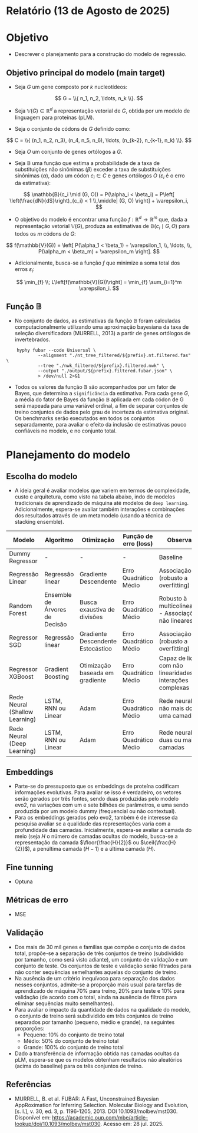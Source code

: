 # Relatório (13 de Agosto de 2025)

# Objetivo
- Descrever o planejamento para a construção do modelo de regressão.

## Objetivo principal do modelo (main target)
- Seja $G$ um gene composto por $k$ nucleotídeos:

$$
G = \\{ n_1, n_2, \ldots, n_k \\}.
$$

- Seja $\mathbb{V}(G) \in \mathbb{R}^d$ a representação vetorial de $G$, obtida por um modelo de linguagem para proteínas (pLM).

- Seja o conjunto de códons de $G$ definido como:

$$
C = \\{ (n_1, n_2, n_3), (n_4, n_5, n_6), \ldots, (n_{k-2}, n_{k-1}, n_k) \\}.
$$

- Seja $O$ um conjunto de genes ortólogos a $G$.

- Seja $\mathbb{B}$ uma função que estima a probabilidade de a taxa de substituições não sinônimas ($\beta$) exceder a taxa de substituições sinônimas ($\alpha$), dado um códon $c_i \in C$ e genes ortólogos $O$ ($\varepsilon_i$ é o erro da estimativa):

$$
\mathbb{B}(c_i \mid (G, O)) = P(\alpha_i < \beta_i) = P\left[ \left(\frac{dN}{dS}\right)_{c_i} < 1 \\,\middle| (G, O) \right] + \varepsilon_i,
$$

- O objetivo do modelo é encontrar uma função $f: \mathbb{R}^d \to \mathbb{R}^m$ que, dada a representação vetorial $\mathbb{V}(G)$, produza as estimativas de $\mathbb{B}(c_i \mid G, O)$ para todos os $m$ códons de $G$:

$$
f(\mathbb{V}(G)) = \left[ P(\alpha_1 < \beta_1) + \varepsilon_1, \\, \ldots, \\, P(\alpha_m < \beta_m) + \varepsilon_m \right].
$$

- Adicionalmente, busca-se a função $f$ que minimize a soma total dos erros $\varepsilon_i$:

$$
\min_{f} \\; L\left[f(\mathbb{V}(G))\right] = \min_{f} \sum_{i=1}^m \varepsilon_i.
$$

## Função $\mathbb{B}$
- No conjunto de dados, as estimativas da função $\mathbb{B}$ foram calculadas computacionalmente utilizando uma aproximação bayesiana da taxa de seleção diversificadora (MURRELL, 2013) a partir de genes ortólogos de invertebrados.

```shell
    hyphy fubar --code Universal \
            --alignment "./nt_tree_filtered/${prefix}.nt.filtered.fas" \
            --tree "./nwk_filtered/${prefix}.filtered.nwk" \
            --output "./output/${prefix}.filtered.fubar.json" \
            > /dev/null 2>&1
```

- Todos os valores da função $\mathbb{B}$ são acompanhados por um fator de Bayes, que determina a `significância` da estimativa. Para cada gene $G$, a média do fator de Bayes da função $\mathbb{B}$ aplicada em cada códon de G será mapeada para uma variável ordinal, a fim de separar conjuntos de treino conjuntos de dados pelo grau de incerteza da estimativa original. Os benchmarks serão executados em todos os conjuntos separadamente, para avaliar o efeito da inclusão de estimativas pouco confiáveis no modelo, e no conjunto total.

# Planejamento do modelo

## Escolha do modelo
- A ideia geral é avaliar modelos que variem em termos de complexidade, custo e arquitetura, como visto na tabela abaixo, indo de modelos tradicionais de aprendizado de máquina até modelos de `deep learning`. Adicionalmente, espera-se avaliar também interações e combinações dos resultados através de um metamodelo (usando a técnica de stacking ensemble).

| Modelo                         | Algoritmo                      | Otimização                      | Função de erro (loss)         | Observação                                                  |
|--------------------------------|---------------------------------|----------------------------------|-------------------------------|-------------------------------------------------------------|
| Dummy Regressor                | -                               | -                                | -                             | Baseline                                                    |
| Regressão Linear               | Regressão linear                | Gradiente Descendente            | Erro Quadrático Médio         | Associação linear (robusto a overfitting)                   |
| Random Forest                  | Ensemble de Árvores de Decisão  | Busca exaustiva de divisões      | Erro Quadrático Médio         | Robusto à multicolinearidade - Associações não lineares      |
| Regressor SGD                  | Regressão linear                | Gradiente Descendente Estocástico| Erro Quadrático Médio         | Associação linear (robusto a overfitting)                   |
| Regressor XGBoost              | Gradient Boosting               | Otimização baseada em gradiente  | Erro Quadrático Médio         | Capaz de lidar com não linearidades e interações complexas   |
| Rede Neural (Shallow Learning) | LSTM, RNN ou Linear              | Adam                             | Erro Quadrático Médio         | Rede neural com não mais do que uma camada                   |
| Rede Neural (Deep Learning)    | LSTM, RNN ou Linear              | Adam                             | Erro Quadrático Médio         | Rede neural com duas ou mais camadas                         |

## Embeddings
- Parte-se do pressuposto que os embeddings de proteína codificam informações evolutivas. Para avaliar se isso é verdadeiro, os vetores serão gerados por três fontes, sendo duas produzidas pelo modelo evo2, na variações com um e sete bilhões de parâmetros, e uma sendo produzida por um modelo dummy (frequencial ou não contextual).
- Para os embeddings gerados pelo evo2, também é de interesse da pesquisa avaliar se a qualidade das representações varia com a profundidade das camadas. Inicialmente, espera-se avaliar a camada do meio (seja $H$ o número de camadas ocultas do modelo, busca-se a representação da camada $\floor{\frac{H}{2}}$ ou $\ceil{\frac{H}{2}}$), a penúltima camada ($H-1$) e a última camada ($H$).

## Fine tunning

- Optuna

## Métricas de erro

- MSE

## Validação
- Dos mais de 30 mil genes e famílias que compõe o conjunto de dados total, propõe-se a separação de três conjuntos de treino (subdividido por tamanho, como será visto adiante), um conjunto de validação e um conjunto de teste. Os conjuntos de teste e validação serão filtrados para não conter sequências semelhantes aquelas do conjunto de treino.
- Na ausência de um critério inequívoco para separação dos dados nesses conjuntos, admite-se a proporção mais usual para tarefas de aprendizado de máquina 70% para treino, 20% para teste e 10% para validação (de acordo com o total, ainda na ausência de filtros para eliminar sequências muito semelhantes).
- Para avaliar o impacto da quantidade de dados na qualidade do modelo, o conjunto de treino será subdividido em três conjuntos de treino separados por tamanho (pequeno, médio e grande), na seguintes proporções:
    - Pequeno: 10% do conjunto de treino total
    - Médio: 50% do conjunto de treino total
    - Grande: 100% do conjunto de treino total
 - Dado a transferência de informação obtida nas camadas ocultas da pLM, espera-se que os modelos obtenham resultados não aleatórios (acima do baseline) para os três conjuntos de treino.

## Referências
- MURRELL, B. et al. FUBAR: A Fast, Unconstrained Bayesian AppRoximation for Inferring Selection. Molecular Biology and Evolution, [s. l.], v. 30, ed. 3, p. 1196-1205, 2013. DOI 10.1093/molbev/mst030. Disponível em: https://academic.oup.com/mbe/article-lookup/doi/10.1093/molbev/mst030. Acesso em: 28 jul. 2025.
